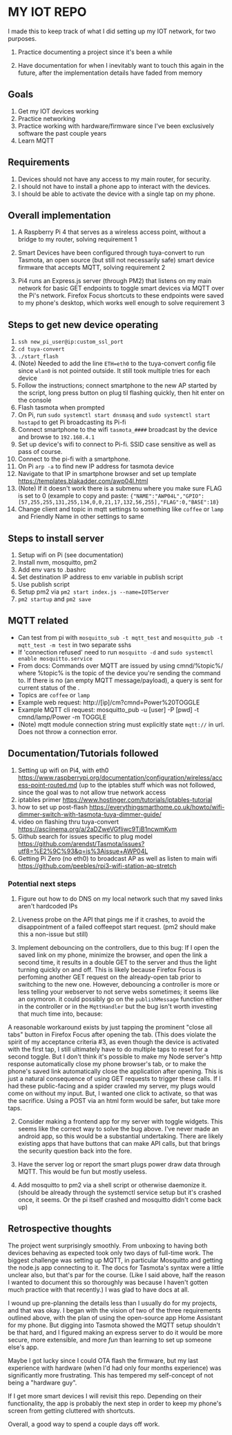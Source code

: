 # MY IOT REPO

I made this to keep track of what I did setting up my IOT network, for two purposes.

1. Practice documenting a project since it's been a while

2. Have documentation for when I inevitably want to touch this again in the future, after the implementation details have faded from memory

## Goals

1. Get my IOT devices working
2. Practice networking
3. Practice working with hardware/firmware since I've been exclusively software the past couple years
4. Learn MQTT

## Requirements

1. Devices should not have any access to my main router, for security.
2. I should not have to install a phone app to interact with the devices.
3. I should be able to activate the device with a single tap on my phone.

## Overall implementation

1. A Raspberry Pi 4 that serves as a wireless access point, without a bridge to my router, solving requirement 1

3. Smart Devices have been configured through tuya-convert to run Tasmota, an open source (but still not necessarily safe) smart device firmware that accepts MQTT, solving requirement 2

2. Pi4 runs an Express.js server (through PM2) that listens on my main network for basic GET endpoints to toggle smart devices via MQTT over the Pi's network. Firefox Focus shortcuts to these endpoints were saved to my phone's desktop, which works well enough to solve requirement 3 

## Steps to get new device operating

1. `ssh new_pi_user@ip:custom_ssl_port`
2. `cd tuya-convert`
3. `./start_flash`
3. (Note) Needed to add the line `ETH=eth0` to the tuya-convert config file since `wlan0` is not pointed outside. It still took multiple tries for each device
4. Follow the instructions; connect smartphone to the new AP started by the script, long press button on plug til flashing quickly, then hit enter on the console
5. Flash tasmota when prompted
7. On Pi, run `sudo systemctl start dnsmasq` and `sudo systemctl start hostapd` to get Pi broadcasting its Pi-fi
6. Connect smartphone to the wifi `tasmota_####` broadcast by the device and browse to `192.168.4.1`
7. Set up device's wifi to connect to Pi-fi. SSID case sensitive as well as pass of course.
8. Connect to the pi-fi with a smartphone.
9. On Pi `arp -a` to find new IP address for tasmota device
10. Navigate to that IP in smartphone browser and set up template https://templates.blakadder.com/awp04l.html
11. (Note) If it doesn't work there is a submenu where you make sure FLAG is set to 0 (example to copy and paste: `{"NAME":"AWP04L","GPIO":[57,255,255,131,255,134,0,0,21,17,132,56,255],"FLAG":0,"BASE":18}`
12. Change client and topic in mqtt settings to something like `coffee` or `lamp` and Friendly Name in other settings to same

## Steps to install server

1. Setup wifi on Pi (see documentation)
2. Install nvm, mosquitto, pm2
3. Add env vars to .bashrc
4. Set destination IP address to env variable in publish script
5. Use publish script
6. Setup pm2 via `pm2 start index.js --name=IOTServer`
7. `pm2 startup` and `pm2 save`

## MQTT related
* Can test from pi with `mosquitto_sub -t mqtt_test` and `mosquitto_pub -t mqtt_test -m test` in two separate sshs
* If 'connection refused' need to run `mosquitto -d` and `sudo systemctl enable mosquitto.service`
* From docs: Commands over MQTT are issued by using cmnd/%topic%/<command> <parameter> where %topic% is the topic of the device you're sending the command to. If there is no <parameter> (an empty MQTT message/payload), a query is sent for current status of the <command>.
* Topics are `coffee` or `lamp`
* Example web request: http://[ip]/cm?cmnd=Power%20TOGGLE
* Example MQTT cli request: mosquitto_pub -u [user] -P [pwd] -t cmnd/lamp/Power -m TOGGLE
* (Note) mqtt module connection string must explicitly state `mqtt://` in url. Does not throw a connection error.

## Documentation/Tutorials followed

1. Setting up wifi on Pi4, with eth0 https://www.raspberrypi.org/documentation/configuration/wireless/access-point-routed.md (up to the iptables stuff which was not followed, since the goal was to not allow true network access
2. iptables primer https://www.hostinger.com/tutorials/iptables-tutorial
3. how to set up post-flash https://everythingsmarthome.co.uk/howto/wifi-dimmer-switch-with-tasmota-tuya-dimmer-guide/
4. video on flashing thru tuya-convert https://asciinema.org/a/2aDZweVGfliwc9TjB1ncwmKvm
5. Github search for issues specific to plug model https://github.com/arendst/Tasmota/issues?utf8=%E2%9C%93&q=is%3Aissue+AWP04L
6. Getting Pi Zero (no eth0) to broadcast AP as well as listen to main wifi https://github.com/peebles/rpi3-wifi-station-ap-stretch 
### Potential next steps

1. Figure out how to do DNS on my local network such that my saved links aren't hardcoded IPs

1. Liveness probe on the API that pings me if it crashes, to avoid the disappointment of a failed coffeepot start request. (pm2 should make this a non-issue but still)

1. Implement debouncing on the controllers, due to this bug: If I open the saved link on my phone, minimize the browser, and open the link a second time, it results in a double GET to the server and thus the light turning quickly on and off. This is likely because Firefox Focus is perfoming another GET request on the already-open tab prior to switching to the new one. However, debouncing a controller is more or less telling your webserver to not serve webs sometimes; it seems like an oxymoron. it could possibly go on the `publishMessage` function either in the controller or in the `MqttHandler` but the bug isn't worth investing that much time into, because: 

A reasonable workaround exists by just tapping the prominent "close all tabs" button in Firefox Focus after opening the tab. (This does violate the spirit of my acceptance criteria #3, as even though the device is activated with the first tap, I still ultimately have to do multiple taps to reset for a second toggle. But I don't think it's possible to make my Node server's http response automatically close my phone browser's tab, or to make the phone's saved link automatically close the application after opening. This is just a natural consequence of using GET requests to trigger these calls. If I had these public-facing and a spider crawled my server, my plugs would come on without my input. But, I wanted one click to activate, so that was the sacrifice. Using a POST via an html form would be safer, but take more taps. 

2. Consider making a frontend app for my server with toggle widgets. This seems like the correct way to solve the bug above. I've never made an android app, so this would be a substantial undertaking. There are likely existing apps that have buttons that can make API calls, but that brings the security question back into the fore.

3. Have the server log or report the smart plugs power draw data through MQTT. This would be fun but mostly useless.

4. Add mosquitto to pm2 via a shell script or otherwise daemonize it. (should be already through the systemctl service setup but it's crashed once, it seems. Or the pi itself crashed and mosquitto didn't come back up)

## Retrospective thoughts

The project went surprisingly smoothly. From unboxing to having both devices behaving as expected took only two days of full-time work. The biggest challenge was setting up MQTT, in particular Mosquitto and getting the node.js app connecting to it. The docs for Tasmota's syntax were a little unclear also, but that's par for the course. (Like I said above, half the reason I wanted to document this so thoroughly was because I haven't gotten much practice with that recently.) I was glad to have docs at all. 

I wound up pre-planning the details less than I usually do for my projects, and that was okay. I began with the vision of two of the three requirements outlined above, with the plan of using the open-source app Home Assistant for my phone. But digging into Tasmota showed the MQTT setup shouldn't be that hard, and I figured making an express server to do it would be more secure, more extensible, and more _fun_ than learning to set up someone else's app.  

Maybe I got lucky since I could OTA flash the firmware, but my last experience with hardware (when I'd had only four months experience) was significantly more frustrating. This has tempered my self-concept of not being a "hardware guy".

If I get more smart devices I will revisit this repo. Depending on their functionality, the app is probably the next step in order to keep my phone's screen from getting cluttered with shortcuts.

Overall, a good way to spend a couple days off work.
